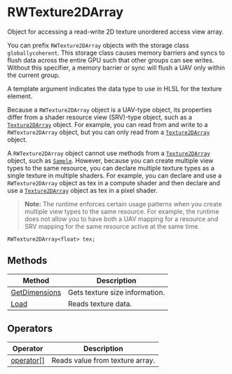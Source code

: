 # RWTexture2DArray

Object for accessing a read-write 2D texture unordered access view array.

You can prefix `RWTexture2DArray` objects with the storage class `globallycoherent`. This storage class causes memory barriers and syncs to flush data across the entire GPU such that other groups can see writes. Without this specifier, a memory barrier or sync will flush a UAV only within the current group.

A template argument indicates the data type to use in HLSL for the texture element.

Because a `RWTexture2DArray` object is a UAV-type object, its properties differ from a shader resource view (SRV)-type object, such as a [`Texture2DArray`](hlsl-obj-texture2Darray.md) object. For example, you can read from and write to a `RWTexture2DArray` object, but you can only read from a [`Texture2DArray`](hlsl-obj-texture2Darray.md) object.

A `RWTexture2DArray` object cannot use methods from a [`Texture2DArray`](hlsl-obj-texture2Darray.md) object, such as [`Sample`](hlsl-method-sample.md). However, because you can create multiple view types to the same resource, you can declare multiple texture types as a single texture in multiple shaders. For example, you can declare and use a `RWTexture2DArray` object as tex in a compute shader and then declare and use a [`Texture2DArray`](hlsl-obj-texture2Darray.md) object as tex in a pixel shader.

>**Note:** The runtime enforces certain usage patterns when you create multiple view types to the same resource. For example, the runtime does not allow you to have both a UAV mapping for a resource and SRV mapping for the same resource active at the same time.

```HLSL
RWTexture2DArray<float> tex;
```

## Methods

| Method | Description |
| - | - |
| [GetDimensions](hlsl-method-getDimensions.md) | Gets texture size information. |
| [Load](hlsl-method-load.md) | Reads texture data. |

## Operators

| Operator | Description |
| - | - |
| [operator\[\]](hlsl-operator.md) | Reads value from texture array. |